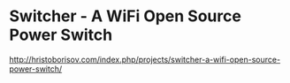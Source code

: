 # Switcher - A WiFi Open Source Power Switch

http://hristoborisov.com/index.php/projects/switcher-a-wifi-open-source-power-switch/
